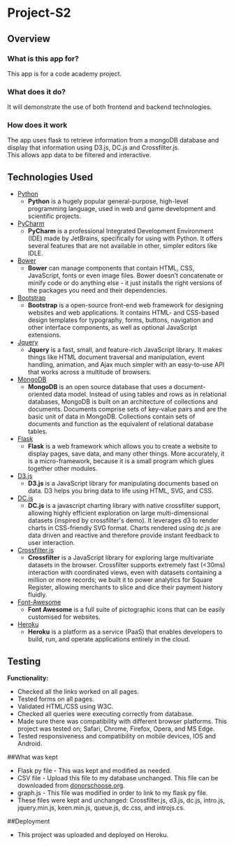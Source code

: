# Project-S2

## Overview

### What is this app for?
This app is for a code academy project.   
 

### What does it do?
It will demonstrate the use of both frontend and backend technologies.
 

### How does it work
The app uses flask to retrieve information from a mongoDB database and display that information using D3.js, DC.js and Crossfilter.js.  
This allows app data to be filtered and interactive. 

## Technologies Used

- [Python](https://www.python.org/)
  - **Python** is a hugely popular general-purpose, high-level programming language, used in web and 
    game development and scientific projects.
- [PyCharm](https://www.jetbrains.com/pycharm/)
  - **PyCharm** is a professional Integrated Development Environment (IDE) made by JetBrains, 
    specifically for using with Python. It offers several features that are not available in other, 
    simpler editors like IDLE. 
- [Bower](https://bower.io/)
  - **Bower** can manage components that contain HTML, CSS, JavaScript, fonts or even image files. Bower doesn’t 
    concatenate or minify code or do anything else - it just installs the right versions of the packages you need and
    their dependencies.
- [Bootstrap](http://getbootstrap.com/)
  - **Bootstrap** is a open-source front-end web framework for designing websites and web applications. It
    contains HTML- and CSS-based design templates for typography, forms, buttons, navigation and other interface 
    components, as well as optional JavaScript extensions.
- [Jquery](https://jquery.com)
  - **Jquery** is a fast, small, and feature-rich JavaScript library. It makes things like 
    HTML document traversal and manipulation, event handling, animation, and Ajax much simpler with an
    easy-to-use API that works across a multitude of browsers.
- [MongoDB](https://www.mongodb.com/)
  - **MongoDB** is an open source database that uses a document-oriented data model.
    Instead of using tables and rows as in relational databases, MongoDB is built on an architecture of 
    collections and documents. Documents comprise sets of key-value pairs and are the basic unit of data
    in MongoDB. Collections contain sets of documents and function as the equivalent of relational 
    database tables. 
- [Flask](http://flask.pocoo.org/)
  - **Flask** is a web framework which allows you to create a website to display pages, save data,
    and many other things. More accurately, it is a micro-framework, because it is a small program which 
    glues together other modules. 
- [D3.js](https://d3js.org/)
  - **D3.js** is a JavaScript library for manipulating documents based on data. D3 helps you bring data to life using 
    HTML, SVG, and CSS. 
- [DC.js](https://dc-js.github.io/dc.js/)
  - **DC.js** is a javascript charting library with native crossfilter support, allowing highly efficient 
    exploration on large multi-dimensional datasets (inspired by crossfilter's demo). It leverages d3 to render charts 
    in CSS-friendly SVG format. Charts rendered using dc.js are data driven and reactive and therefore provide instant 
    feedback to user interaction.
- [Crossfilter.js](http://square.github.io/crossfilter/)
  - **Crossfilter** is a JavaScript library for exploring large multivariate datasets in the browser. 
    Crossfilter supports extremely fast (<30ms) interaction with coordinated views, even with datasets containing a 
    million or more records; we built it to power analytics for Square Register, allowing merchants to slice and dice 
    their payment history fluidly.
- [Font-Awesome](http://fontawesome.io/)
  - **Font Awesome** is a full suite of pictographic icons that can be easily customised for websites.
- [Heroku](https://www.heroku.com/)
  - **Heroku** is a platform as a service (PaaS) that enables developers to build, run, and operate applications 
    entirely in the cloud.
    
## Testing
 
**Functionality:**
- Checked all the links worked on all pages.
- Tested forms on all pages.
- Validated HTML/CSS using W3C.
- Checked all queries were executing correctly from database.
- Made sure there was compatibility with different browser platforms. This project was
  tested on; Safari, Chrome, Firefox, Opera, and MS Edge.
- Tested responsiveness and compatibility on mobile devices, IOS and Android.
 
 ##What was kept
 
- Flask py file - This was kept and modified as needed.
- CSV file - Upload this file to my database unchanged. This file can 
  be downloaded from [donorschoose.org](http://www.donorschoose.org).
- graph.js - This file was modified in order to link to my flask py file.
- These files were kept and unchanged: Crossfilter.js, d3.js, dc.js, intro.js, jquery.min.js,
  keen.min.js, queue.js, dc.css, and introjs.cs.
  
 ##Deployment

- This project was uploaded and deployed on Heroku. 
 
 


